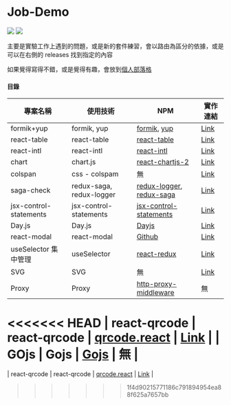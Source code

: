 # Job-Demo

<div>
  <img src="https://img.shields.io/badge/made%20by-janlin002-green" />
  <img src="https://img.shields.io/badge/project%20name-JOB--DEMO-blue" />
</div>

主要是實驗工作上遇到的問題，或是新的套件練習，會以路由為區分的依據，或是可以在右側的 releases 找到指定的內容

如果覺得寫得不錯，或是覺得有趣，會放到[個人部落格](https://janlin002.github.io/)

#### 目錄

| 專案名稱               | 使用技術                 | NPM                                                                                                                | 實作連結                                                                                      |
| ---------------------- | ------------------------ | ------------------------------------------------------------------------------------------------------------------ | --------------------------------------------------------------------------------------------- |
| formik+yup             | formik, yup              | [formik](https://www.npmjs.com/package/formik), [yup](https://www.npmjs.com/package/yup)                           | [Link](https://github.com/janlin002/Job-Demo/tree/master/src/Demo/Formik-Yup)                 |
| react-table            | react-table              | [react-table](https://www.npmjs.com/package/react-table)                                                           | [Link](https://github.com/janlin002/Job-Demo/blob/master/src/Demo/Recat-table/ReactTable.jsx) |
| react-intl             | react-intl               | [react-intl](https://www.npmjs.com/package/react-intl)                                                             | [Link](https://github.com/janlin002/Job-Demo/tree/master/src/Demo/React-intl)                 |
| chart                  | chart.js                 | [react-chartjs-2](https://www.npmjs.com/package/react-chartjs-2)                                                   | [Link](https://github.com/janlin002/Job-Demo/tree/master/src/Demo/Chart)                      |
| colspan                | css - colspam            | 無                                                                                                                 | [Link]()                                                                                      |
| saga-check             | redux-saga, redux-logger | [redux-logger](https://www.npmjs.com/package/redux-logger), [redux-saga](https://www.npmjs.com/package/redux-saga) | [Link](https://github.com/janlin002/Job-Demo/blob/master/src/Demo/checkSaga.js)               |
| jsx-control-statements | jsx-control-statements   | [jsx-control-statements](https://www.npmjs.com/package/jsx-control-statements)                                     | [Link]()                                                                                      |
| Day.js                 | Day.js                   | [Dayjs](https://www.npmjs.com/package/dayjs)                                                                       | [Link](https://github.com/janlin002/Job-Demo/tree/master/src/Demo/Dayjs)                      |
| react-modal            | react-modal              | [Github](https://github.com/reactjs/react-modal)                                                                   | [Link](https://github.com/janlin002/Job-Demo/tree/master/src/Demo/React-modal)                |
| useSelector 集中管理   | useSelector              | [react-redux](https://www.npmjs.com/package/react-redux)                                                           | [Link](https://github.com/janlin002/Job-Demo/tree/master/src/Demo/SelectorTest)               |
| SVG                    | SVG                      | 無                                                                                                                 | [Link](https://github.com/janlin002/Job-Demo/tree/master/src/Demo/SVG)                        |
| Proxy                  | Proxy                    | [http-proxy-middleware](https://www.npmjs.com/package/http-proxy-middleware)                                       | 無                                                                                            |
<<<<<<< HEAD
| react-qrcode           | react-qrcode             | [qrcode.react](https://www.npmjs.com/package/qrcode.react)                                                         | [Link]()                                                                                      |
| GOjs                   | Gojs                     | [Gojs](https://www.npmjs.com/package/gojs)                                                                         | 無                                                                                            |
=======
| react-qrcode           | react-qrcode             | [qrcode.react](https://www.npmjs.com/package/qrcode.react)                                                         | [Link](https://github.com/janlin002/Job-Demo/tree/master/src/Demo/QRCode)                                                                                      |
>>>>>>> 1f4d90215771186c791894954ea88f625a7657bb
